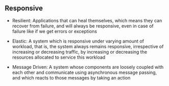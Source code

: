 
## Responsive

 * Resilient: Applications that can heal themselves, which means they can recover from failure, and will always be responsive, even in case of failure like if we get errors or exceptions

 * Elastic: A system which is responsive under varying amount of workload, that is, the system always remains responsive, irrespective of increasing or decreasing traffic, by increasing or decreasing the resources allocated to service this workload

 * Message Driven: A system whose components are loosely coupled with each other and communicate using asynchronous message passing, and which reacts to those messages by taking an action


